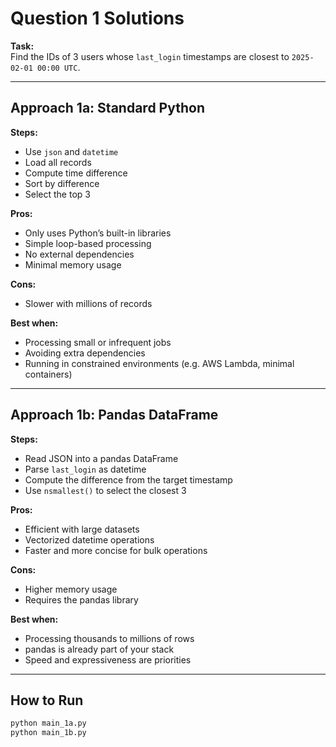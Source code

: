 # Question 1 Solutions

**Task:**  
Find the IDs of 3 users whose `last_login` timestamps are closest to `2025-02-01 00:00 UTC`.

---

## Approach 1a: Standard Python

**Steps:**

- Use `json` and `datetime`
- Load all records
- Compute time difference
- Sort by difference
- Select the top 3

**Pros:**

- Only uses Python’s built-in libraries
- Simple loop-based processing
- No external dependencies
- Minimal memory usage

**Cons:**

- Slower with millions of records

**Best when:**

- Processing small or infrequent jobs  
- Avoiding extra dependencies  
- Running in constrained environments (e.g. AWS Lambda, minimal containers)

---

## Approach 1b: Pandas DataFrame

**Steps:**

- Read JSON into a pandas DataFrame
- Parse `last_login` as datetime
- Compute the difference from the target timestamp
- Use `nsmallest()` to select the closest 3

**Pros:**

- Efficient with large datasets  
- Vectorized datetime operations  
- Faster and more concise for bulk operations

**Cons:**

- Higher memory usage  
- Requires the pandas library

**Best when:**

- Processing thousands to millions of rows  
- pandas is already part of your stack  
- Speed and expressiveness are priorities

---

## How to Run

```bash
python main_1a.py
python main_1b.py
```